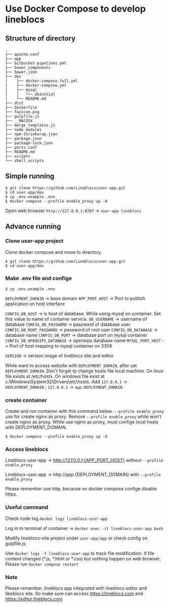 # Use Docker Compose to develop lineblocs

## Structure of directory
```shell
.
├── apache.conf
├── app
├── bitbucket-pipelines.yml
├── bower_components
├── bower.json
├── dev
|    ├── docker-compose.full.yml
|    ├── docker-compose.yml
|    ├── mysql
|    │   └── dbinitial
|    └── README.md
├── dist
├── Dockerfile
├── favicon.png
├── gulpfile.js
├── __MACOSX
├── merge_templates.js
├── node_modules
├── npm-shrinkwrap.json
├── package.json
├── package-lock.json
├── ports.conf
├── README.md
├── scripts
└── shell_scripts
```

## Simple running
```shell
$ git clone https://github.com/Lineblocs/user-app.git
$ cd user-app/dev
$ cp .env.example .env
$ docker compose --profile enable_proxy up -d
```
 Open web browser 
`http://127.0.0.1:8787`   -> `user-app lineblocs`

## Advance running

### Clone user-app project 
Clone docker compose and move to directory.
```shell
$ git clone https://github.com/Lineblocs/user-app.git
$ cd user-app/dev
```

### Make .env file and confige
```shell
$ cp .env.example .env
```
`DEPLOYMENT_DOMAIN` -> base domain 
`APP_PORT_HOST` -> Port to publish application on host interface

`CONFIG_DB_HOST` -> is host of database. While using mysql on container. Set this value to name of container service.
`DB_USERNAME` -> username of database
`CONFIG_DB_PASSWORD` -> password of database user.
`CONFIG_DB_ROOT_PASSWORD` -> password of root user
`CONFIG_DB_DATABASE` -> database name
`CONFIG_DB_PORT` -> database port on mysql container
`CONFIG_DB_OPENSIPS_DATABASE` -> opensips database name
`MYSQL_PORT_HOST` -> Port of host mapping to mysql container on 3306

`VERSION` -> version image of lineblocs site and editor

While want to access website with `DEPLOYMENT_DOMAIN`, after set `DEPLOYMENT_DOMAIN`. Don't forget tp change hosts file local machine. On linux file exists at /etc/hosts. On windows file exist at c:\Windows\System32\Drivers\etc\hosts. Add `127.0.0.1` -> `DEPLOYMENT_DOMAIN`  ;  `127.0.0.1` -> `app.DEPLOYMENT_DOMAIN`


###  create container
Create and run container with this command below. 
`--profile enable_proxy` use for create nginx as proxy. Remove `--profile enable_proxy` while won't create nginx as proxy. While use nginx as proxy, must confige local hosts with DEPLOYMENT_DOMAIN. 

```shell
$ docker compose --profile enable_proxy up -d
```

### Access lineblocs
Lineblocs-user-app -> http://127.0.0.1:{APP_PORT_HOST}  without `--profile enable_proxy`

Lineblocs-user-app -> http://app.{DEPLOYMENT_DOMAIN}  with `--profile enable_proxy`

Please remember use http, because on docker compose confige disable https.

### Useful command
Check node log  `docker logs lineblocs-user-app`

Log in to terminal of container  -> `docker exec -it lineblocs-user-app bash`

Modify lineblocs-site project under `user-app/app` or check config on gulpfile.js

Use `docker logs -f lineblocs-user-app` to track file modification. If file content changed (*.js, *.html or *.css) but nothing happen on web browser, Please run `docker compose restart`
### Note
Please remember, lineblocs app integrated with lineblocs editor and libeblocs site. So make sure can access https://lineblocs.com and https://editor.lineblocs.com
